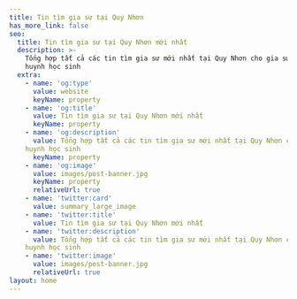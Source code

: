 ```yaml
---
title: Tin tìm gia sư tại Quy Nhơn
has_more_link: false
seo:
  title: Tin tìm gia sư tại Quy Nhơn mới nhất
  description: >-
    Tổng hợp tất cả các tin tìm gia sư mới nhất tại Quy Nhơn cho gia sư và phụ
    huynh học sinh
  extra:
    - name: 'og:type'
      value: website
      keyName: property
    - name: 'og:title'
      value: Tin tìm gia sư tại Quy Nhơn mới nhất
      keyName: property
    - name: 'og:description'
      value: Tổng hợp tất cả các tin tìm gia sư mới nhất tại Quy Nhơn cho gia sư và phụ
    huynh học sinh
      keyName: property
    - name: 'og:image'
      value: images/post-banner.jpg
      keyName: property
      relativeUrl: true
    - name: 'twitter:card'
      value: summary_large_image
    - name: 'twitter:title'
      value: Tin tìm gia sư tại Quy Nhơn mới nhất
    - name: 'twitter:description'
      value: Tổng hợp tất cả các tin tìm gia sư mới nhất tại Quy Nhơn cho gia sư và phụ
    huynh học sinh
    - name: 'twitter:image'
      value: images/post-banner.jpg
      relativeUrl: true
layout: home
---
```

